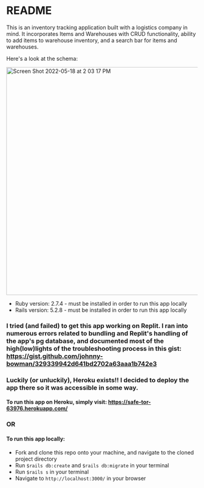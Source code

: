 # README

This is an inventory tracking application built with a logistics company in mind. It incorporates Items and Warehouses with CRUD functionality, ability to add items to warehouse inventory, and a search bar for items and warehouses.

Here's a look at the schema:

<img width="600" alt="Screen Shot 2022-05-18 at 2 03 17 PM" src="https://user-images.githubusercontent.com/95893959/169146085-968a0792-3d61-4d2c-8ee5-19ce147fbad1.png">

* Ruby version: 2.7.4 - must be installed in order to run this app locally
* Rails version: 5.2.8 - must be installed in order to run this app locally

### I tried (and failed) to get this app working on Replit. I ran into numerous errors related to bundling and Replit's handling of the app's pg database, and documented most of the high(low)lights of the troubleshooting process in this gist: https://gist.github.com/johnny-bowman/329339942d641bd2702a63aaa1b742e3

### Luckily (or unluckily), Heroku exists!! I decided to deploy the app there so it was accessible in some way. 

#### To run this app on Heroku, simply visit: https://safe-tor-63976.herokuapp.com/

### OR

#### To run this app locally:
* Fork and clone this repo onto your machine, and navigate to the cloned project directory
* Run `$rails db:create` and `$rails db:migrate` in your terminal
* Run `$rails s` in your terminal 
* Navigate to `http://localhost:3000/` in your browser


